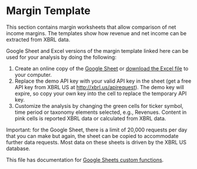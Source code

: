 # Margin Template
This section contains margin worksheets that allow comparison of net income margins. The templates show how revenue and net income can be extracted from XBRL data. 

Google Sheet and Excel versions of the margin template linked here can be used for your analysis by doing the following: 
  1. Create an online copy of the <a href="https://docs.google.com/spreadsheets/d/13nOp54sRr0T9VYdVF1_FUTc8MBeb-T5Ii48UPGKKlE0/edit?usp=sharing" target="_blank">Google Sheet</a> or [download the Excel file](/templates/Margins/MarginComparison.xlsm?raw=true) to your computer. 
  2. Replace the demo API key with your valid API key in the sheet (get a free API key from XBRL US at http://xbrl.us/apirequest). The demo key will expire, so copy your own key into the cell to replace the temporary API key.
  3. Customize the analysis by changing the green cells for ticker symbol, time period or taxonomy elements selected, e.g., Revenues. Content in pink cells is reported XBRL data or calculated from XBRL data.

Important: for the Google Sheet, there is a limit of 20,000 requests per day that you can make but again, the sheet can be copied to accommodate further data requests. Most data on these sheets is driven by the XBRL US database.

This file has documentation for [Google Sheets custom functions](/templates/Margins/MarginTemplateGoogle.md).
